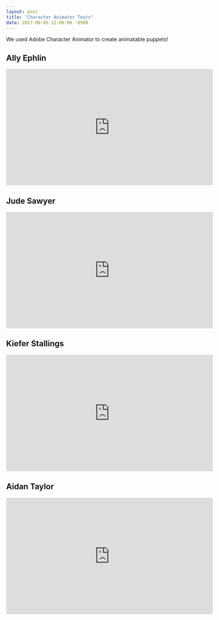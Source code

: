 ```yaml
---
layout: post
title: "Character Animator Tests"
date: 2017-06-05 12:00:00 -0500
---
```


We used Adobe Character Animator to create animatable puppets!


##  Ally Ephlin

<iframe width="560" height="315" src="https://www.youtube.com/embed/egQ5dgHBEyM" frameborder="0" allow="accelerometer; autoplay; encrypted-media; gyroscope; picture-in-picture" allowfullscreen></iframe>



## Jude Sawyer

<iframe width="560" height="315" src="https://www.youtube.com/embed/rmJOwK5DFio" frameborder="0" allow="accelerometer; autoplay; encrypted-media; gyroscope; picture-in-picture" allowfullscreen></iframe>



## Kiefer Stallings

<iframe width="560" height="315" src="https://www.youtube.com/embed/-ulcLApz6KY" frameborder="0" allow="accelerometer; autoplay; encrypted-media; gyroscope; picture-in-picture" allowfullscreen></iframe>



## Aidan Taylor

<iframe width="560" height="315" src="https://www.youtube.com/embed/8_aYiQI239M" frameborder="0" allow="accelerometer; autoplay; encrypted-media; gyroscope; picture-in-picture" allowfullscreen></iframe>
